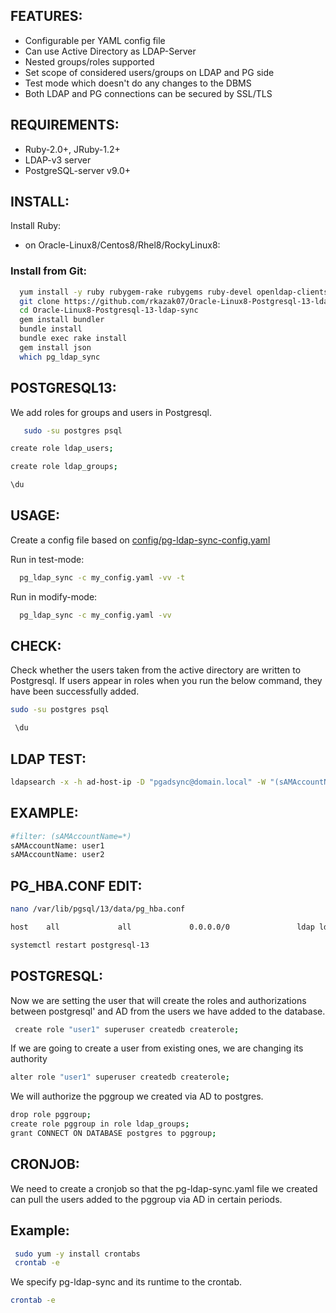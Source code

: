 ## FEATURES:

* Configurable per YAML config file
* Can use Active Directory as LDAP-Server
* Nested groups/roles supported
* Set scope of considered users/groups on LDAP and PG side
* Test mode which doesn't do any changes to the DBMS
* Both LDAP and PG connections can be secured by SSL/TLS

## REQUIREMENTS:

* Ruby-2.0+, JRuby-1.2+
* LDAP-v3 server
* PostgreSQL-server v9.0+

## INSTALL:

Install Ruby:

* on Oracle-Linux8/Centos8/Rhel8/RockyLinux8: 

### Install from Git:
```sh
  yum install -y ruby rubygem-rake rubygems ruby-devel openldap-clients git wget tar curl make  rubygem-bigdecimal.x86_64 redhat-rpm-config libpq-devel.x86_64 gcc nano
  git clone https://github.com/rkazak07/Oracle-Linux8-Postgresql-13-ldap-sync.git
  cd Oracle-Linux8-Postgresql-13-ldap-sync
  gem install bundler
  bundle install
  bundle exec rake install
  gem install json
  which pg_ldap_sync
```


## POSTGRESQL13:
We add roles for groups and users in Postgresql.
```sh
   sudo -su postgres psql
 ```
   ```sh
   create role ldap_users;
   ```
   ```sh
   create role ldap_groups;
   ```
   ```sh
  \du
 ```
 
 ## USAGE:

Create a config file based on
[config/pg-ldap-sync-config.yaml](https://github.com/rkazak07/Oracle-Linux8-Postgresql-13-ldap-sync/config/pg-ldap-sync.yaml)

Run in test-mode:
```sh
  pg_ldap_sync -c my_config.yaml -vv -t
```
Run in modify-mode:
```sh
  pg_ldap_sync -c my_config.yaml -vv
```
 
 
 ## CHECK:
 Check whether the users taken from the active directory are written to Postgresql. If users appear in roles when you run the below command, they have been successfully added.
 ```sh
 sudo -su postgres psql
 ```
 ```sh
  \du
 ```
 
 ## LDAP TEST:
 ```sh
 ldapsearch -x -h ad-host-ip -D "pgadsync@domain.local" -W "(sAMAccountName=*)" -b "OU=pgusers,OU=Service_Users,OU=organization-unit,DC=domain,DC=local"  | grep    sAMAccountName
 ```
## EXAMPLE:
```sh
#filter: (sAMAccountName=*)
sAMAccountName: user1
sAMAccountName: user2
```

## PG_HBA.CONF EDIT:
```sh
nano /var/lib/pgsql/13/data/pg_hba.conf
```
```sh
host    all             all             0.0.0.0/0               ldap ldapserver=domain-host-ip ldapport=389 ldapprefix=""
```
```sh
systemctl restart postgresql-13
```

## POSTGRESQL:
Now we are setting the user that will create the roles and authorizations between postgresql' and AD from the users we have added to the database.
```sh
 create role "user1" superuser createdb createrole;
 ```
 If we are going to create a user from existing ones, we are changing its authority
 ```sh
 alter role "user1" superuser createdb createrole;
 ```
 We will authorize the pggroup we created via AD to postgres.
 ```sh
 drop role pggroup; 
 create role pggroup in role ldap_groups;
 grant CONNECT ON DATABASE postgres to pggroup;
 ```

## CRONJOB:
We need to create a cronjob so that the pg-ldap-sync.yaml file we created can pull the users added to the pggroup via AD in certain periods.
## Example:
```sh
 sudo yum -y install crontabs
 crontab -e
 ```
 We specify pg-ldap-sync and its runtime to the crontab.
 ```sh
 crontab -e
 ```
 
